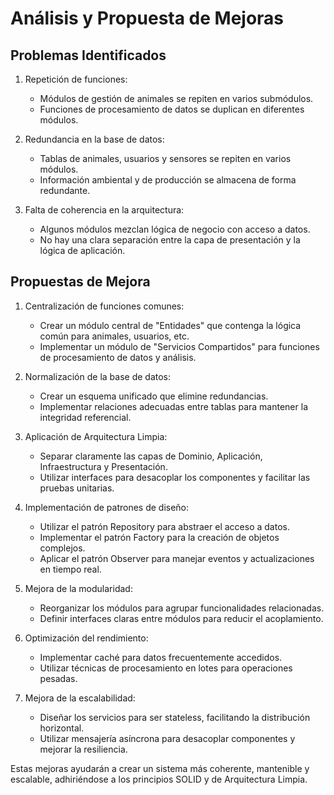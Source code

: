 # Análisis y Propuesta de Mejoras

## Problemas Identificados

1. Repetición de funciones:
   - Módulos de gestión de animales se repiten en varios submódulos.
   - Funciones de procesamiento de datos se duplican en diferentes módulos.

2. Redundancia en la base de datos:
   - Tablas de animales, usuarios y sensores se repiten en varios módulos.
   - Información ambiental y de producción se almacena de forma redundante.

3. Falta de coherencia en la arquitectura:
   - Algunos módulos mezclan lógica de negocio con acceso a datos.
   - No hay una clara separación entre la capa de presentación y la lógica de aplicación.

## Propuestas de Mejora

1. Centralización de funciones comunes:
   - Crear un módulo central de "Entidades" que contenga la lógica común para animales, usuarios, etc.
   - Implementar un módulo de "Servicios Compartidos" para funciones de procesamiento de datos y análisis.

2. Normalización de la base de datos:
   - Crear un esquema unificado que elimine redundancias.
   - Implementar relaciones adecuadas entre tablas para mantener la integridad referencial.

3. Aplicación de Arquitectura Limpia:
   - Separar claramente las capas de Dominio, Aplicación, Infraestructura y Presentación.
   - Utilizar interfaces para desacoplar los componentes y facilitar las pruebas unitarias.

4. Implementación de patrones de diseño:
   - Utilizar el patrón Repository para abstraer el acceso a datos.
   - Implementar el patrón Factory para la creación de objetos complejos.
   - Aplicar el patrón Observer para manejar eventos y actualizaciones en tiempo real.

5. Mejora de la modularidad:
   - Reorganizar los módulos para agrupar funcionalidades relacionadas.
   - Definir interfaces claras entre módulos para reducir el acoplamiento.

6. Optimización del rendimiento:
   - Implementar caché para datos frecuentemente accedidos.
   - Utilizar técnicas de procesamiento en lotes para operaciones pesadas.

7. Mejora de la escalabilidad:
   - Diseñar los servicios para ser stateless, facilitando la distribución horizontal.
   - Utilizar mensajería asíncrona para desacoplar componentes y mejorar la resiliencia.

Estas mejoras ayudarán a crear un sistema más coherente, mantenible y escalable, adhiriéndose a los principios SOLID y de Arquitectura Limpia.
